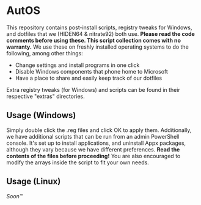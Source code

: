 # AutOS
This repository contains post-install scripts, registry tweaks for Windows, and dotfiles that we (HIDEN64 & nitrate92) both use. **Please read the code comments before using these. This script collection comes with no warranty.** We use these on freshly installed operating systems to do the following, among other things:

* Change settings and install programs in one click
* Disable Windows components that phone home to Microsoft
* Have a place to share and easily keep track of our dotfiles

Extra registry tweaks (for Windows) and scripts can be found in their respective "extras" directories.

## Usage (Windows)
Simply double click the .reg files and click OK to apply them. Additionally, we have additional scripts that can be run from an admin PowerShell console. It's set up to install applications, and uninstall Appx packages, although they vary because we have different preferences. **Read the contents of the files before proceeding!** You are also encouraged to modify the arrays inside the script to fit your own needs.

## Usage (Linux)
*Soon™*
